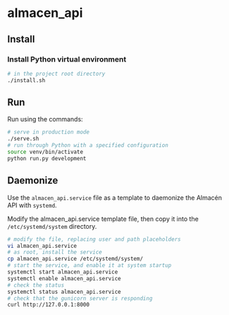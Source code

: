 # almacen_api

## Install

### Install Python virtual environment

```bash
# in the project root directory
./install.sh
```

## Run

Run using the commands:

```bash
# serve in production mode
./serve.sh
# run through Python with a specified configuration
source venv/bin/activate
python run.py development
```

## Daemonize

Use the `almacen_api.service` file as a template to daemonize the Almacén API with `systemd`. 

Modify the almacen_api.service template file, then copy it into the `/etc/systemd/system` directory.

```bash
# modify the file, replacing user and path placeholders
vi almacen_api.service
# as root, install the service
cp almacen_api.service /etc/systemd/system/
# start the service, and enable it at system startup
systemctl start almacen_api.service
systemctl enable almacen_api.service
# check the status
systemctl status almacen_api.service
# check that the gunicorn server is responding
curl http://127.0.0.1:8000
```